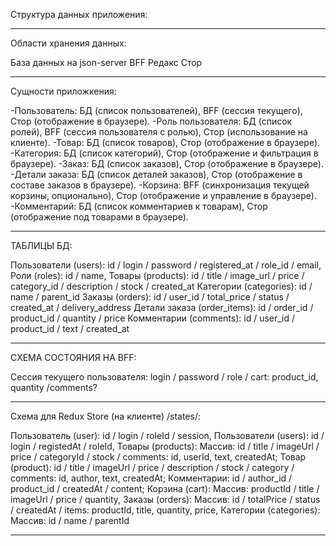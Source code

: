 Структура данных приложения:

---

Области хранения данных:

База данных на json-server
BFF
Редакс Стор

---

Сущности приложкения:

-Пользователь: БД (список пользователей), BFF (сессия текущего), Стор (отображение в браузере).
-Роль пользователя: БД (список ролей), BFF (сессия пользователя с ролью), Стор (использование на клиенте).
-Товар: БД (список товаров), Стор (отображение в браузере).
-Категория: БД (список категорий), Стор (отображение и фильтрация в браузере).
-Заказ: БД (список заказов), Стор (отображение в браузере).
-Детали заказа: БД (список деталей заказов), Стор (отображение в составе заказов в браузере).
-Корзина: BFF (синхронизация текущей корзины, опционально), Стор (отображение и управление в браузере).
-Комментарий: БД (список комментариев к товарам), Стор (отображение под товарами в браузере).

---

ТАБЛИЦЫ БД:

Пользователи (users): id / login / password / registered_at / role_id / email,
Роли (roles): id / name,
Товары (products): id / title / image_url / price / category_id / description / stock / created_at
Категории (categories): id / name / parent_id
Заказы (orders): id / user_id / total_price / status / created_at / delivery_address
Детали заказа (order_items): id / order_id / product_id / quantity / price
Комментарии (comments): id / user_id / product_id / text / created_at

---

СХЕМА СОСТОЯНИЯ НА BFF:

Сессия текущего пользователя: login / password / role / cart: product_id, quantity /comments?

---

Схема для Redux Store (на клиенте) /states/:

Пользователь (user): id / login / roleId / session,
Пользователи (users): id / login / registedAt / roleId,
Товары (products): Массив: id / title / imageUrl / price / categoryId / stock / comments: id, userId, text, createdAt;
Товар (product): id / title / imageUrl / price / description / stock / category / comments: id, author, text, createdAt;
Комментарии: id / author_id / product_id / createdAt / content;
Корзина (cart): Массив: productId / title / imageUrl / price / quantity,
Заказы (orders): Массив: id / totalPrice / status / createdAt / items: productId, title, quantity, price,
Категории (categories): Массив: id / name / parentId

---
